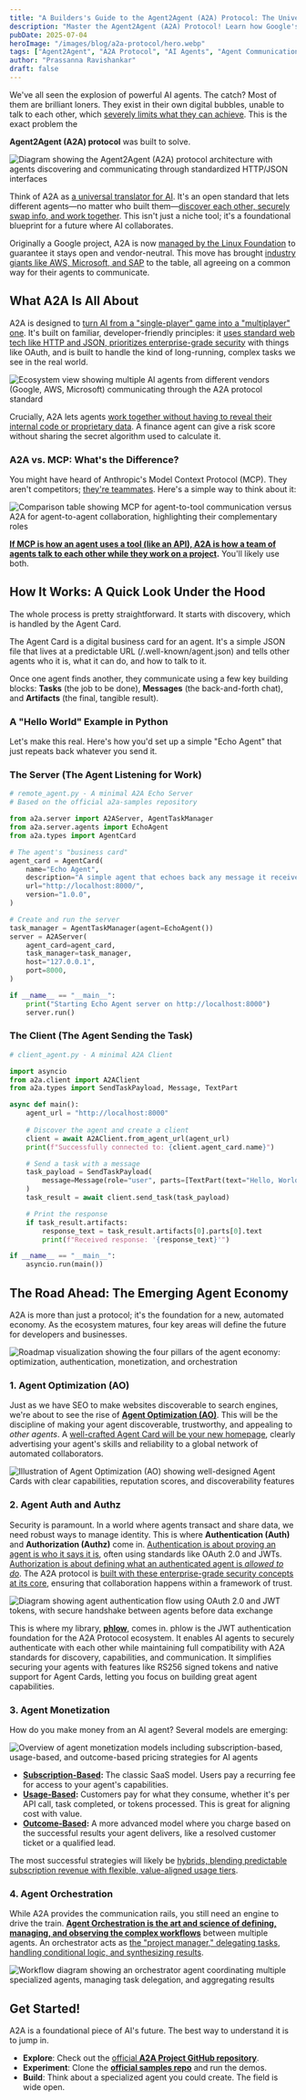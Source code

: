 ```yaml
---
title: "A Builders's Guide to the Agent2Agent (A2A) Protocol: The Universal Language for AI Collaboration"
description: "Master the Agent2Agent (A2A) Protocol! Learn how Google's open standard enables secure AI agent communication, discover vs MCP differences, explore authentication, monetization, and orchestration. Complete Python examples included."
pubDate: 2025-07-04
heroImage: "/images/blog/a2a-protocol/hero.webp"
tags: ["Agent2Agent", "A2A Protocol", "AI Agents", "Agent Communication", "Agent Interoperability", "Google", "Linux Foundation", "MCP", "Multi-Agent Systems", "Agent Authentication", "Agent Monetization", "Agent Orchestration", "AI Collaboration", "Enterprise AI", "Protocol Development", "Python", "Agent Discovery", "OAuth", "JWT", "phlow"]
author: "Prassanna Ravishankar"
draft: false
---
```


We've all seen the explosion of powerful AI agents. The catch? Most of them are brilliant loners. They exist in their own digital bubbles, unable to talk to each other, which [severely limits what they can achieve](https://architecture.learning.sap.com/docs/ref-arch/e5eb3b9b1d/8). This is the exact problem the

**Agent2Agent (A2A) protocol** was built to solve.

![Diagram showing the Agent2Agent (A2A) protocol architecture with agents discovering and communicating through standardized HTTP/JSON interfaces](/images/blog/a2a-protocol/a2a-protocol.webp)

Think of A2A as [a universal translator for AI](https://www.bluebash.co/blog/google-a2a-protocol-redefines-ai-ecosystems/). It's an open standard that lets different agents—no matter who built them—[discover each other, securely swap info, and work together](https://developers.googleblog.com/en/a2a-a-new-era-of-agent-interoperability/). This isn't just a niche tool; it's a foundational blueprint for a future where AI collaborates.

Originally a Google project, A2A is now [managed by the Linux Foundation](https://www.tmasolutions.com/insights/agent2agent-a2a-protocol-opening-a-new-era-for-autonomous-ai-agents-interaction) to guarantee it stays open and vendor-neutral. This move has brought [industry giants like AWS, Microsoft, and SAP](https://architecture.learning.sap.com/docs/ref-arch/e5eb3b9b1d/8) to the table, all agreeing on a common way for their agents to communicate.

## **What A2A Is All About**

A2A is designed to [turn AI from a "single-player" game into a "multiplayer" one](https://kodekloud.com/blog/agent2agent-a2a-protocol-a-friendly-guide-to-the-future-of-ai-communication/). It's built on familiar, developer-friendly principles: it [uses standard web tech like HTTP and JSON, prioritizes enterprise-grade security](https://www.trevorlasn.com/blog/agent-2-agent-protocol-a2a) with things like OAuth, and is built to handle the kind of long-running, complex tasks we see in the real world.

![Ecosystem view showing multiple AI agents from different vendors (Google, AWS, Microsoft) communicating through the A2A protocol standard](/images/blog/a2a-protocol/agent-ecosystem.webp)

Crucially, A2A lets agents [work together without having to reveal their internal code or proprietary data](https://github.com/a2aproject/A2A). A finance agent can give a risk score without sharing the secret algorithm used to calculate it.

### **A2A vs. MCP: What's the Difference?**

You might have heard of Anthropic's Model Context Protocol (MCP). They aren't competitors; [they're teammates](https://www.tmasolutions.com/insights/agent2agent-a2a-protocol-opening-a-new-era-for-autonomous-ai-agents-interaction). Here's a simple way to think about it:

![Comparison table showing MCP for agent-to-tool communication versus A2A for agent-to-agent collaboration, highlighting their complementary roles](/images/blog/a2a-protocol/mcp-vs-a2a.webp)

**[If MCP is how an agent uses a tool (like an API), A2A is how a team of agents talk to each other while they work on a project](https://securityboulevard.com/2025/04/what-is-the-a2a-agent2agent-protocol-and-how-it-works/).** You'll likely use both.

## **How It Works: A Quick Look Under the Hood**

The whole process is pretty straightforward. It starts with discovery, which is handled by the Agent Card.

The Agent Card is a digital business card for an agent. It's a simple JSON file that lives at a predictable URL (/.well-known/agent.json) and tells other agents who it is, what it can do, and how to talk to it.

Once one agent finds another, they communicate using a few key building blocks: **Tasks** (the job to be done), **Messages** (the back-and-forth chat), and **Artifacts** (the final, tangible result).

### **A "Hello World" Example in Python**

Let's make this real. Here's how you'd set up a simple "Echo Agent" that just repeats back whatever you send it.

### **The Server (The Agent Listening for Work)**

```python
# remote_agent.py - A minimal A2A Echo Server
# Based on the official a2a-samples repository

from a2a.server import A2AServer, AgentTaskManager
from a2a.server.agents import EchoAgent
from a2a.types import AgentCard

# The agent's "business card"
agent_card = AgentCard(
    name="Echo Agent",
    description="A simple agent that echoes back any message it receives.",
    url="http://localhost:8000/",
    version="1.0.0",
)

# Create and run the server
task_manager = AgentTaskManager(agent=EchoAgent())
server = A2AServer(
    agent_card=agent_card,
    task_manager=task_manager,
    host="127.0.0.1",
    port=8000,
)

if __name__ == "__main__":
    print("Starting Echo Agent server on http://localhost:8000")
    server.run()
```

### **The Client (The Agent Sending the Task)**

```python
# client_agent.py - A minimal A2A Client

import asyncio
from a2a.client import A2AClient
from a2a.types import SendTaskPayload, Message, TextPart

async def main():
    agent_url = "http://localhost:8000"
    
    # Discover the agent and create a client
    client = await A2AClient.from_agent_url(agent_url)
    print(f"Successfully connected to: {client.agent_card.name}")

    # Send a task with a message
    task_payload = SendTaskPayload(
        message=Message(role="user", parts=[TextPart(text="Hello, World!")])
    )
    task_result = await client.send_task(task_payload)

    # Print the response
    if task_result.artifacts:
        response_text = task_result.artifacts[0].parts[0].text
        print(f"Received response: '{response_text}'")

if __name__ == "__main__":
    asyncio.run(main())
```

## **The Road Ahead: The Emerging Agent Economy**

A2A is more than just a protocol; it's the foundation for a new, automated economy. As the ecosystem matures, four key areas will define the future for developers and businesses.

![Roadmap visualization showing the four pillars of the agent economy: optimization, authentication, monetization, and orchestration](/images/blog/a2a-protocol/road-ahead.webp)

### **1. Agent Optimization (AO)**

Just as we have SEO to make websites discoverable to search engines, we're about to see the rise of **[Agent Optimization (AO)](https://www.mariehaynes.com/googles-agent2agent-protocol-will-radically-change-the-web/)**. This will be the discipline of making your agent discoverable, trustworthy, and appealing to *other agents*. A [well-crafted Agent Card will be your new homepage](https://huggingface.co/blog/tsadoq/agent2agent-and-mcp-tutorial), clearly advertising your agent's skills and reliability to a global network of automated collaborators.

![Illustration of Agent Optimization (AO) showing well-designed Agent Cards with clear capabilities, reputation scores, and discoverability features](/images/blog/a2a-protocol/agent-optimisation.webp)

### **2. Agent Auth and Authz**

Security is paramount. In a world where agents transact and share data, we need robust ways to manage identity. This is where **Authentication (Auth)** and **Authorization (Authz)** come in. [Authentication is about proving an agent is who it says it is](https://www.googlecloudcommunity.com/gc/Community-Blogs/Understanding-A2A-The-Protocol-for-Agent-Collaboration/ba-p/906323), often using standards like OAuth 2.0 and JWTs. [Authorization is about defining what an authenticated agent is *allowed to do*](https://www.protocols.io/view/a2a-protocol-g4ehbytb7). The A2A protocol is [built with these enterprise-grade security concepts at its core](https://towardsdatascience.com/inside-googles-agent2agent-a2a-protocol-teaching-ai-agents-to-talk-to-each-other/), ensuring that collaboration happens within a framework of trust.

![Diagram showing agent authentication flow using OAuth 2.0 and JWT tokens, with secure handshake between agents before data exchange](/images/blog/a2a-protocol/agent-auth.webp)

This is where my library, [**phlow**](https://github.com/prassanna-ravishankar/phlow), comes in. phlow is the JWT authentication foundation for the A2A Protocol ecosystem. It enables AI agents to securely authenticate with each other while maintaining full compatibility with A2A standards for discovery, capabilities, and communication. It simplifies securing your agents with features like RS256 signed tokens and native support for Agent Cards, letting you focus on building great agent capabilities.

### **3. Agent Monetization**

How do you make money from an AI agent? Several models are emerging:

![Overview of agent monetization models including subscription-based, usage-based, and outcome-based pricing strategies for AI agents](/images/blog/a2a-protocol/agent-monetisation.webp)

* **[Subscription-Based](https://medium.com/aimonks/10-profitable-ai-agent-business-models-to-launch-in-2025-3bad38ae4bc9):** The classic SaaS model. Users pay a recurring fee for access to your agent's capabilities.
* **[Usage-Based](https://www.getlago.com/blog/ai-agent-monetization):** Customers pay for what they consume, whether it's per API call, task completed, or tokens processed. This is great for aligning cost with value.
* **[Outcome-Based](https://www.geekwire.com/2024/ask-the-expert-how-should-i-monetize-ai-agents/):** A more advanced model where you charge based on the successful results your agent delivers, like a resolved customer ticket or a qualified lead.

The most successful strategies will likely be [hybrids, blending predictable subscription revenue with flexible, value-aligned usage tiers](https://www.geekwire.com/2024/ask-the-expert-how-should-i-monetize-ai-agents/).

### **4. Agent Orchestration**

While A2A provides the communication rails, you still need an engine to drive the train. **[Agent Orchestration is the art and science of defining, managing, and observing the complex workflows](https://re-cinq.com/blog/agents-in-dialogue-part-3-a2a)** between multiple agents. An orchestrator acts as [the "project manager," delegating tasks, handling conditional logic, and synthesizing results](https://fractal.ai/blog/orchestrating-heterogeneous-and-distributed-multi-agent-systems-using-agent-to-agent-a2a-protocol).

![Workflow diagram showing an orchestrator agent coordinating multiple specialized agents, managing task delegation, and aggregating results](/images/blog/a2a-protocol/agent-orchestration.webp)

## **Get Started!**

A2A is a foundational piece of AI's future. The best way to understand it is to jump in.

* **Explore**: Check out the [official **A2A Project GitHub repository**](https://github.com/a2aproject/A2A).
* **Experiment**: Clone the [**official samples repo**](https://github.com/a2aproject/a2a-samples) and run the demos.
* **Build**: Think about a specialized agent you could create. The field is wide open.